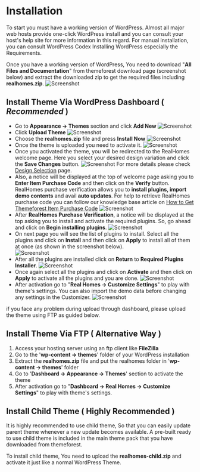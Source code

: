 # Installation

To start you must have a working version of WordPress. Almost all major web hosts provide one-click WordPress install and you can consult your host's help site for more information in this regard. For manual installation, you can consult WordPress Codex Installing WordPress especially the Requirements.

Once you have a working version of WordPress, You need to download "**All Files and Documentation**" from themeforest download page (screenshot below) and extract the downloaded zip to get the required files including **realhomes.zip**.
![Screenshot](images/installation/download-rh-full-package.png)

## Install Theme Via WordPress Dashboard ( _Recommended_ )

- Go to **Appearance → Themes** section and click **Add New**
![Screenshot](images/installation/add-new.png)
- Click **Upload Theme**
![Screenshot](images/installation/upload-theme.png)
- Choose the **realhomes.zip** file and press **Install Now**
![Screenshot](images/installation/realhomes-zip.png)
- Once the theme is uploaded you need to activate it. 
![Screenshot](images/installation/activate-theme.png)
- Once you activated the theme, you will be redirected to the RealHomes welcome page. Here you select your desired design variation and click the **Save Changes** button. 
![Screenshot](images/installation/welcome-page.png)
For more details please check [Design Selection](design-selection.md) page.
- Also, a notice will be displayed at the top of welcome page asking you to **Enter Item Purchase Code** and then click on the **Verify** button. RealHomes purchase verification allows you to **install plugins, import demo contents** and avail **auto updates**. For help to retrieve RealHomes purchase code you can follow our knowledge base article on [How to Get Themeforest Item Purchase Code](https://support.inspirythemes.com/knowledgebase/how-to-get-themeforest-item-purchase-code/) 
![Screenshot](images/installation/purchase-verification.png)
- After **RealHomes Purchase Verification**, a notice will be displayed at the top asking you to install and activate the required plugins. So, go ahead and click on **Begin installing plugins**.
![Screenshot](images/installation/begin-plugin-installation.png)
- On next page you will see the list of plugins to install. Select all the plugins and click on **Install** and then click on **Apply** to install all of them at once (as shown in the screenshot below). </br>
![Screenshot](images/installation/install-plugins.png)
- After all the plugins are installed click on **Return** to **Required Plugins Installer**. 
![Screenshot](images/installation/return-to-install.png)
- Once again select all the plugins and click on **Activate** and then click on **Apply** to activate all the plugins and you are done. 
![Screenshot](images/installation/activate-plugins.png)
- After activation go to "**Real Homes → Customize Settings**" to play with theme's settings. You can also import the demo data before changing any settings in the Customizer. 
![Screenshot](images/installation/customize.png)

if you face any problem during upload through dashboard, please upload the theme using FTP as guided below.

## Install Theme Via FTP ( Alternative Way )

1. Access your hosting server using an ftp client like **FileZilla**
2. Go to the '**wp-content → themes**' folder of your WordPress installation
3. Extract the **realhomes.zip** file and put the realhomes folder in '**wp-content → themes**' folder
4. Go to '**Dashboard → Appearance → Themes**' section to activate the theme
5. After activation go to "**Dashboard → Real Homes → Customize Settings**" to play with theme's settings.

## Install Child Theme ( Highly Recommended )

It is highly recommended to use child theme, So that you can easily update parent theme whenever a new update becomes available. A pre-built ready to use child theme is included in the main theme pack that you have downloaded from themeforest.


To install child theme, You need to upload the **realhomes-child.zip** and activate it just like a normal WordPress Theme.